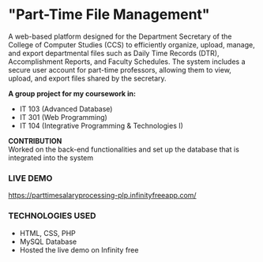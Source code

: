 # "Part-Time File Management"

A web-based platform designed for the Department Secretary of the College of Computer Studies (CCS) to efficiently organize, upload, manage, and export departmental files such as Daily Time Records (DTR), Accomplishment Reports, and Faculty Schedules. The system includes a secure user account for part-time professors, allowing them to view, upload, and export files shared by the secretary. 

**A group project for my coursework in:**
- IT 103 (Advanced Database)
- IT 301 (Web Programming)
- IT 104 (Integrative Programming & Technologies I)

**CONTRIBUTION** <br >
Worked on the back-end functionalities and set up the database that is integrated into the system

### LIVE DEMO
https://parttimesalaryprocessing-plp.infinityfreeapp.com/

### TECHNOLOGIES USED
- HTML, CSS, PHP
- MySQL Database 
- Hosted the live demo on Infinity free



